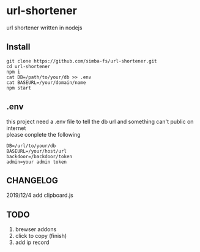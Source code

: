 # url-shortener
url shortener written in nodejs

## Install
```
git clone https://github.com/simba-fs/url-shortener.git
cd url-shortener
npm i 
cat DB=/path/to/your/db >> .env
cat BASEURL=/your/domain/name
npm start
```

## .env
this project need a .env file to tell the db url and something can't public on internet  
please conplete the following
```env
DB=/url/to/your/db
BASEURL=/your/host/url
backdoor=/backdoor/token
admin=your admin token
```

## CHANGELOG
2019/12/4
add clipboard.js

## TODO
1. brewser addons
2. click to copy (finish)
3. add ip record

